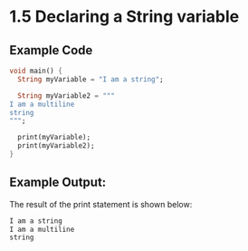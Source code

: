 # 1.5 Declaring a String variable
 
## Example Code

```dart
void main() {
  String myVariable = "I am a string";

  String myVariable2 = """
I am a multiline
string
""";

  print(myVariable);
  print(myVariable2);
}
```

## Example Output:

The result of the print statement is shown below:

```dart
I am a string
I am a multiline
string
```
